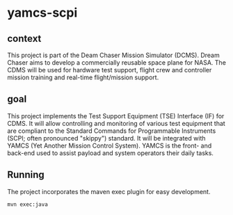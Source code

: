 # yamcs-scpi

## context
This project is part of the Deam Chaser Mission Simulator (DCMS). Dream Chaser aims to develop a commercially reusable space plane for NASA.
The CDMS will be used for hardware test support, flight crew and controller mission training and real-time flight/mission support. 

## goal
This project implements the Test Support Equipment (TSE) Interface (IF) for CDMS. It will allow controlling and monitoring of various test equipment that are compliant to the Standard Commands for Programmable Instruments (SCPI; often pronounced "skippy") standard.
It will be integrated with YAMCS (Yet Another Mission Control System). YAMCS is the front- and back-end used to assist payload and system operators their daily tasks.

## Running
The project incorporates the maven exec plugin for easy development.
```
mvn exec:java
```